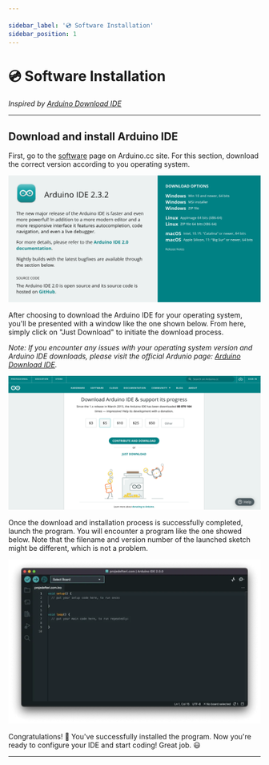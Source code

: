 ```yaml
---

sidebar_label: '💿 Software Installation'
sidebar_position: 1
---
```


# 💿 Software Installation

_Inspired by [Arduino Download IDE]_

---

## Download and install Arduino IDE

First, go to the [software] page on Arduino.cc site. For this section, download the correct version according to you operating system.

![Arduino IDE Download Software](../../../static/img/arduinoIDEDownload.png)


After choosing to download the Arduino IDE for your operating system, you'll be presented with a window like the one shown below. From here, simply click on "Just Download" to initiate the download process.

_Note: If you encounter any issues with your operating system version and Arduino IDE downloads, please visit the official Ardunio page: [Arduino Download IDE]._

![Arduino start downloading IDE](../../../static/img/arduinoStartDownload.png)

Once the download and installation process is successfully completed, launch the program. You will encounter a program like the one showed below. Note that the filename and version number of the launched sketch might be different, which is not a problem.

![Launch Arduino IDE](../../../static/img/arduinoLaunch.png)

Congratulations! 🎉 You've successfully installed the program. Now you're ready to configure your IDE and start coding! Great job. 😃

---

[Arduino Download IDE]: https://support.arduino.cc/hc/en-us/articles/360019833020-Download-and-install-Arduino-IDE
[software]: https://www.arduino.cc/en/software
